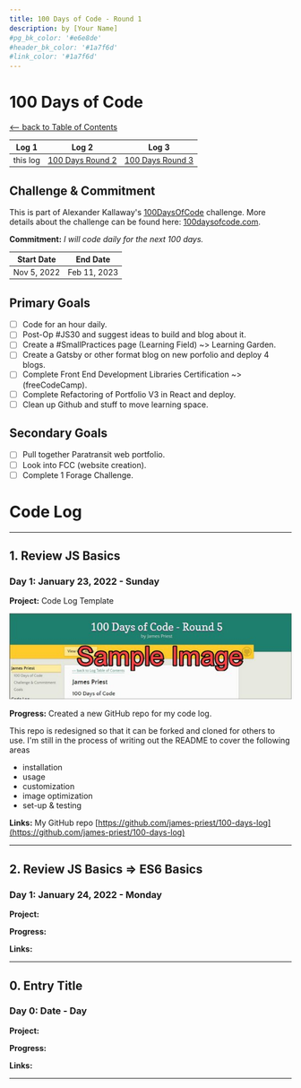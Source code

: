 ```yaml
---
title: 100 Days of Code - Round 1
description: by [Your Name]
#pg_bk_color: '#e6e8de'
#header_bk_color: '#1a7f6d'
#link_color: '#1a7f6d'
---
```

<!-- markdownlint-disable MD022 MD024 MD032 MD033 -->

# 100 Days of Code
<p class="toc"><a href="./index.html">&lt;– back to Table of Contents</a></p>

| Log 1 | Log 2 | Log 3 |
| --- | --- | --- |
| this log | [100 Days Round 2](log2.html) | [100 Days Round 3](log3.html) |

## Challenge & Commitment
This is part of Alexander Kallaway's [100DaysOfCode](https://github.com/Kallaway/100-days-of-code "the official repo") challenge. More details about the challenge can be found here: [100daysofcode.com](http://100daysofcode.com/ "100daysofcode.com").

**Commitment:** *I will code daily for the next 100 days.*

|  Start Date   | End Date     |
| ------------- | ------------ |
| Nov 5, 2022  | Feb 11, 2023 |


## Primary Goals
- [ ] Code for an hour daily.
- [ ] Post-Op #JS30  and suggest ideas to build and blog about it.   
- [ ] Create a #SmallPractices page (Learning Field) ~> Learning Garden. 
- [ ] Create a Gatsby or other format blog on new porfolio and deploy 4 blogs.
- [ ] Complete Front End Development Libraries Certification  ~> (freeCodeCamp).
- [ ] Complete Refactoring of Portfolio V3  in React and deploy.
- [ ] Clean up Github and stuff to move learning space.   

## Secondary Goals
- [ ] Pull together Paratransit web portfolio.
- [ ] Look into FCC (website creation).
- [ ] Complete 1 Forage Challenge.

# Code Log

---

## 1. Review JS Basics
### Day 1: January 23, 2022 - Sunday

**Project:** Code Log Template

[![new code log](assets/images/day1-small.jpg)](assets/images/day1.jpg)

**Progress:** Created a new GitHub repo for my code log.

This repo is redesigned so that it can be forked and cloned for others to use. I'm still in the process of writing out the README to cover the following areas

- installation
- usage
- customization
- image optimization
- set-up & testing

**Links:** My GitHub repo [https://github.com/james-priest/100-days-log](https://github.com/james-priest/100-days-log)

---

## 2. Review JS Basics => ES6 Basics 
### Day 1: January 24, 2022 - Monday

**Project:**

**Progress:**

**Links:**

---

## 0. Entry Title
### Day 0: Date - Day

**Project:**

**Progress:**

**Links:**

---
